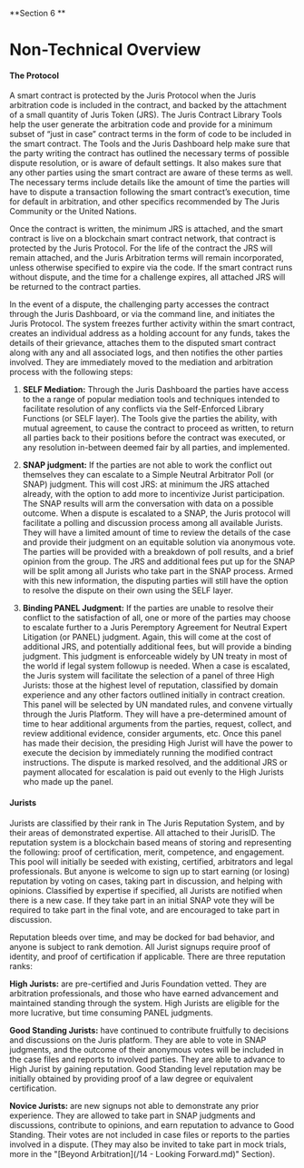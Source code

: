 **Section 6 **
# Non-Technical Overview

#### The Protocol

A smart contract is protected by the Juris Protocol when the Juris arbitration code is included in the contract, and backed by the attachment of a small quantity of Juris Token \(JRS\). The Juris Contract Library Tools help the user generate the arbitration code and provide for a minimum subset of “just in case” contract terms in the form of code to be included in the smart contract. The Tools and the Juris Dashboard help make sure that the party writing the contract has outlined the necessary terms of possible dispute resolution, or is aware of default settings. It also makes sure that any other parties using the smart contract are aware of these terms as well. The necessary terms include details like the amount of time the parties will have to dispute a transaction following the smart contract’s execution, time for default in arbitration, and other specifics recommended by The Juris Community or the United Nations.

Once the contract is written, the minimum JRS is attached, and the smart contract is live on a blockchain smart contract network, that contract is protected by the Juris Protocol. For the life of the contract the JRS will remain attached, and the Juris Arbitration terms will remain incorporated, unless otherwise specified to expire via the code. If the smart contract runs without dispute, and the time for a challenge expires, all attached JRS will be returned to the contract parties.

In the event of a dispute, the challenging party accesses the contract through the Juris Dashboard, or via the command line, and initiates the Juris Protocol. The system freezes further activity within the smart contract, creates an individual address as a holding account for any funds, takes the details of their grievance, attaches them to the disputed smart contract along with any and all associated logs, and then notifies the other parties involved. They are immediately moved to the mediation and arbitration process with the following steps:

1. **SELF Mediation:** Through the Juris Dashboard the parties have access to the  a range of popular mediation tools and techniques intended to facilitate resolution of any conflicts via the Self-Enforced Library Functions (or SELF layer). The Tools give the parties the ability, with mutual agreement, to cause the contract to proceed as written, to return all parties back to their positions before the contract was executed, or any resolution in-between deemed fair by all parties, and implemented.

2. **SNAP judgment:** If the parties are not able to work the conflict out themselves they can escalate to a Simple Neutral Arbitrator Poll (or SNAP) judgment. This will cost JRS: at minimum the JRS attached already, with the option to add more to incentivize Jurist participation. The SNAP results will arm the conversation with data on a possible outcome. When a dispute is escalated to a SNAP, the Juris protocol will facilitate a polling and discussion process among all available Jurists. They will have a limited amount of time to review the details of the case and provide their judgment on an equitable solution via anonymous vote. The parties will be provided with a breakdown of poll results, and a brief opinion from the group. The JRS and additional fees put up for the SNAP will be split among all Jurists who take part in the SNAP process. Armed with this new information, the disputing parties will still have the option to resolve the dispute on their own using the SELF layer.

3. **Binding PANEL Judgment:** If the parties are unable to resolve their conflict to the satisfaction of all, one or more of the parties may choose to escalate further to a Juris Peremptory Agreement for Neutral Expert Litigation (or PANEL) judgment. Again, this will come at the cost of additional JRS, and potentially additional fees, but will provide a binding judgment. This judgment is enforceable widely by UN treaty in most of the world if legal system followup is needed. When a case is escalated, the Juris system will facilitate the selection of a panel of three High Jurists: those at the highest level of reputation, classified by domain experience and any other factors outlined initially in contract creation. This panel will be selected by UN mandated rules, and convene virtually through the Juris Platform. They will have a pre-determined amount of time to hear additional arguments from the parties, request, collect, and review additional evidence, consider arguments, etc. Once this panel has made their decision, the presiding High Jurist will have the power to execute the decision by immediately running the modified contract instructions. The dispute is marked resolved, and the additional JRS or payment allocated for escalation is paid out evenly to the High Jurists who made up the panel.



#### Jurists

Jurists are classified by their rank in The Juris Reputation System, and by their areas of demonstrated expertise. All attached to their JurisID. The reputation system is a blockchain based means of storing and representing the following: proof of certification, merit, competence, and engagement. This pool will initially be seeded with existing, certified, arbitrators and legal professionals. But anyone is welcome to sign up to start earning \(or losing\) reputation by voting on cases, taking part in discussion, and helping with opinions. Classified by expertise if specified, all Jurists are notified when there is a new case. If they take part in an initial SNAP vote they will be required to take part in the final vote, and are encouraged to take part in discussion.

Reputation bleeds over time, and may be docked for bad behavior, and anyone is subject to rank demotion. All Jurist signups require proof of identity, and proof of certification if applicable. There are three reputation ranks:

**High Jurists:** are pre-certified and Juris Foundation vetted. They are arbitration professionals, and those who have earned advancement and maintained standing through the system. High Jurists are eligible for the more lucrative, but time consuming PANEL judgments.

**Good Standing Jurists:** have continued to contribute fruitfully to decisions and discussions on the Juris platform. They are able to vote in SNAP judgments, and the outcome of their anonymous votes will be included in the case files and reports to involved parties. They are able to advance to High Jurist by gaining reputation. Good Standing level reputation may be initially obtained by providing proof of a law degree or equivalent certification.

**Novice Jurists:** are new signups not able to demonstrate any prior experience. They are allowed to take part in SNAP judgments and discussions, contribute to opinions, and earn reputation to advance to Good Standing. Their votes are not included in case files or reports to the parties involved in a dispute. \(They may also be invited to take part in mock trials, more in the "[Beyond Arbitration](/14 - Looking Forward.md)" Section\).
